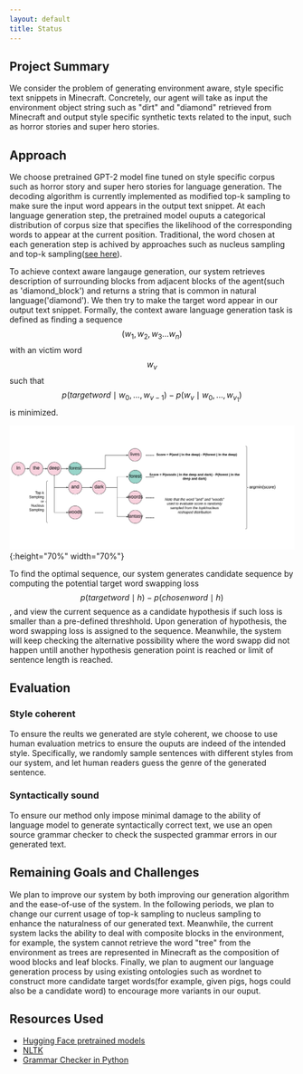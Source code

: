 ```yaml
---
layout: default
title: Status
---
```


## Project Summary

We consider the problem of generating environment aware, style specific text snippets in Minecraft. Concretely, our agent will take as input 
the environment object string such as "dirt" and "diamond" retrieved from Minecraft and output style specific synthetic texts related to 
the input, such as horror stories and super hero stories. 


## Approach

We choose pretrained GPT-2 model fine tuned on style specific corpus such as horror story and super hero stories for language generation. The decoding algorithm is currently
implemented as modified top-k sampling to make sure the input word appears in the output text snippet. At each language generation step, the pretrained model ouputs a categorical distribution of corpus size that specifies the likelihood of the corresponding words to appear at the current position. Traditional, the word chosen at each generation step is achived by approaches such as nucleus sampling and top-k sampling([see here](https://arxiv.org/pdf/1904.09751.pdf)). 

To achieve context aware langauge generation, our system retrieves description of surrounding blocks from adjacent blocks of the agent(such as 'diamond_block') and returns a string that is common in natural language('diamond'). We then try to make the target word appear in our output text snippet. Formally, the context aware language generation task is defined as finding a sequence $$(w_1,w_2,w_3... w_n)$$ with an victim word $$w_v$$ such that $$p(target word \mid w_0, ... , w_{v-1})-p(w_v \mid w_0, ... , w_{v_1})$$ is minimized. 

![](src/decoding.png){:height="70%" width="70%"}

To find the optimal sequence, our system generates candidate sequence by computing the potential target word swapping loss $$p(target word \mid h)-p(chosen word \mid h)$$, and view the current sequence as a candidate hypothesis if such loss is smaller than a pre-defined threshhold. Upon generation of hypothesis, the word swapping loss is assigned to the sequence. Meanwhile, the system will keep checking the alternative possibility where the word swapp did not happen untill another hypothesis generation point is reached or limit of sentence length is reached.



## Evaluation

### Style coherent

To ensure the reults we generated are style coherent, we choose to use human evaluation metrics to ensure the ouputs are indeed of the intended style. Specifically, we randomly sample sentences with different styles from our system, and let human readers guess the genre of the generated sentence. 

### Syntactically sound

To ensure our method only impose minimal damage to the ability of language model to generate syntactically correct text, we use an open source grammar checker to check the suspected grammar errors in our generated text.

## Remaining Goals and Challenges

We plan to improve our system by both improving our generation algorithm and the ease-of-use of the system. In the following periods, we plan to change our current usage of top-k sampling to nucleus sampling to enhance the naturalness of our generated text. Meanwhile, the current system lacks the ability to deal with composite blocks in the environment, for example, the system cannot retrieve the word "tree" from the environment as trees are represented in Minecraft as the composition of wood blocks and leaf blocks. Finally, we plan to augment our language generation process by using existing ontologies such as wordnet to construct more candidate target words(for example, given pigs, hogs could also be a candidate word) to encourage more variants in our ouput.

## Resources Used

* [Hugging Face pretrained models](https://huggingface.co/)
* [NLTK](https://www.nltk.org/)
* [Grammar Checker in Python](https://pypi.org/project/grammar-check/)

